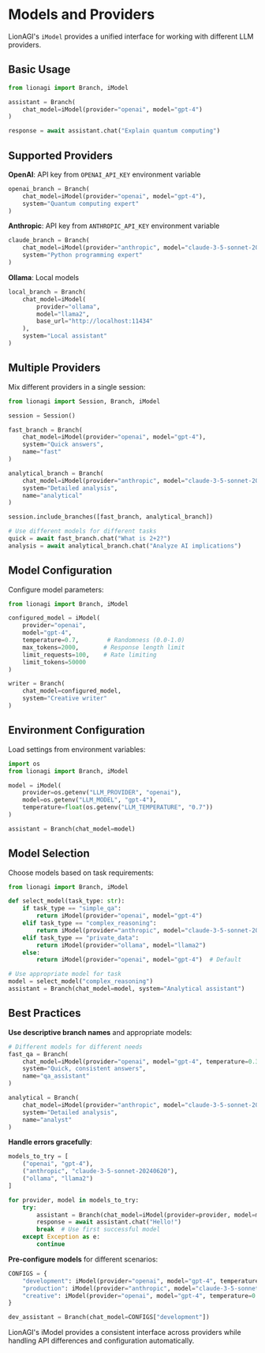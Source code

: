 # Models and Providers

LionAGI's `iModel` provides a unified interface for working with different LLM
providers.

## Basic Usage

```python
from lionagi import Branch, iModel

assistant = Branch(
    chat_model=iModel(provider="openai", model="gpt-4")
)

response = await assistant.chat("Explain quantum computing")
```

## Supported Providers

**OpenAI**: API key from `OPENAI_API_KEY` environment variable

```python
openai_branch = Branch(
    chat_model=iModel(provider="openai", model="gpt-4"),
    system="Quantum computing expert"
)
```

**Anthropic**: API key from `ANTHROPIC_API_KEY` environment variable

```python
claude_branch = Branch(
    chat_model=iModel(provider="anthropic", model="claude-3-5-sonnet-20240620"),
    system="Python programming expert"
)
```

**Ollama**: Local models

```python
local_branch = Branch(
    chat_model=iModel(
        provider="ollama", 
        model="llama2",
        base_url="http://localhost:11434"
    ),
    system="Local assistant"
)
```

## Multiple Providers

Mix different providers in a single session:

```python
from lionagi import Session, Branch, iModel

session = Session()

fast_branch = Branch(
    chat_model=iModel(provider="openai", model="gpt-4"),
    system="Quick answers",
    name="fast"
)

analytical_branch = Branch(
    chat_model=iModel(provider="anthropic", model="claude-3-5-sonnet-20240620"),
    system="Detailed analysis",
    name="analytical"
)

session.include_branches([fast_branch, analytical_branch])

# Use different models for different tasks
quick = await fast_branch.chat("What is 2+2?")
analysis = await analytical_branch.chat("Analyze AI implications")
```

## Model Configuration

Configure model parameters:

```python
from lionagi import Branch, iModel

configured_model = iModel(
    provider="openai",
    model="gpt-4",
    temperature=0.7,        # Randomness (0.0-1.0) 
    max_tokens=2000,       # Response length limit
    limit_requests=100,    # Rate limiting
    limit_tokens=50000
)

writer = Branch(
    chat_model=configured_model,
    system="Creative writer"
)
```

## Environment Configuration

Load settings from environment variables:

```python
import os
from lionagi import Branch, iModel

model = iModel(
    provider=os.getenv("LLM_PROVIDER", "openai"),
    model=os.getenv("LLM_MODEL", "gpt-4"),
    temperature=float(os.getenv("LLM_TEMPERATURE", "0.7"))
)

assistant = Branch(chat_model=model)
```

## Model Selection

Choose models based on task requirements:

```python
from lionagi import Branch, iModel

def select_model(task_type: str):
    if task_type == "simple_qa":
        return iModel(provider="openai", model="gpt-4")
    elif task_type == "complex_reasoning": 
        return iModel(provider="anthropic", model="claude-3-5-sonnet-20240620")
    elif task_type == "private_data":
        return iModel(provider="ollama", model="llama2")
    else:
        return iModel(provider="openai", model="gpt-4")  # Default

# Use appropriate model for task
model = select_model("complex_reasoning")
assistant = Branch(chat_model=model, system="Analytical assistant")
```

## Best Practices

**Use descriptive branch names** and appropriate models:

```python
# Different models for different needs
fast_qa = Branch(
    chat_model=iModel(provider="openai", model="gpt-4", temperature=0.3),
    system="Quick, consistent answers",
    name="qa_assistant"
)

analytical = Branch(
    chat_model=iModel(provider="anthropic", model="claude-3-5-sonnet-20240620"),
    system="Detailed analysis", 
    name="analyst"
)
```

**Handle errors gracefully**:

```python
models_to_try = [
    ("openai", "gpt-4"),
    ("anthropic", "claude-3-5-sonnet-20240620"),
    ("ollama", "llama2")
]

for provider, model in models_to_try:
    try:
        assistant = Branch(chat_model=iModel(provider=provider, model=model))
        response = await assistant.chat("Hello!")
        break  # Use first successful model
    except Exception as e:
        continue
```

**Pre-configure models** for different scenarios:

```python
CONFIGS = {
    "development": iModel(provider="openai", model="gpt-4", temperature=0.3),
    "production": iModel(provider="anthropic", model="claude-3-5-sonnet-20240620"),
    "creative": iModel(provider="openai", model="gpt-4", temperature=0.9)
}

dev_assistant = Branch(chat_model=CONFIGS["development"])
```

LionAGI's iModel provides a consistent interface across providers while handling
API differences and configuration automatically.
